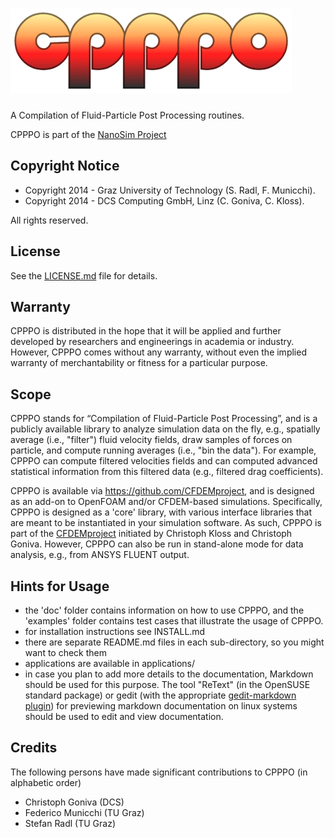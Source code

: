 ![logo](cpppo_logo.png)
======
A Compilation of Fluid-Particle Post Processing routines.

CPPPO is part of the [NanoSim Project](http://sintef.no/NanoSim)


Copyright Notice
------------------

- Copyright 2014 - Graz University of Technology (S. Radl, F. Municchi).
- Copyright 2014 - DCS Computing GmbH, Linz (C. Goniva, C. Kloss).


All rights reserved.

License
-----------------
See the [LICENSE.md](LICENSE.md) file for details.

Warranty
-----------------
CPPPO is distributed in the hope that it will be applied and further developed by researchers and engineerings in academia or industry. However, CPPPO comes without any warranty, without even the implied warranty of merchantability or fitness for a particular purpose. 

Scope
---------------------------------------
CPPPO stands for “Compilation of Fluid-Particle Post Processing”, and is a publicly available library to analyze simulation data on the fly, e.g., spatially average (i.e., "filter") fluid velocity fields, draw samples of forces on particle, and compute running averages (i.e., "bin the data"). For example, CPPPO can compute filtered velocities fields and can computed advanced statistical information from this filtered data (e.g., filtered drag coefficients).

CPPPO is available via https://github.com/CFDEMproject, and is designed as an add-on to OpenFOAM and/or CFDEM-based simulations. Specifically, CPPPO is designed as a 'core' library, with various interface libraries that are meant to be instantiated in your simulation software. As such, CPPPO is part of the [CFDEMproject](http://www.cfdem.com) initiated by Christoph Kloss and Christoph Goniva. However, CPPPO can also be run in stand-alone mode for data analysis, e.g., from ANSYS FLUENT output.

Hints for Usage
-----------------

- the 'doc' folder contains information on how to use CPPPO, and the 'examples' folder contains test cases that illustrate the usage of CPPPO.
- for installation instructions see INSTALL.md
- there are separate README.md files in each sub-directory, so you might want to check them
- applications are available in applications/
- in case you plan to add more details to the documentation, Markdown should be used for this purpose. The tool "ReText" (in the OpenSUSE standard package) or gedit (with the appropriate [gedit-markdown plugin](http://www.jpfleury.net/en/software/gedit-markdown.php)) for previewing markdown documentation on linux systems should be used to edit and view documentation.

Credits
-------------------
The following persons have made significant contributions to CPPPO (in alphabetic order)

- Christoph Goniva (DCS)
- Federico Municchi (TU Graz)
- Stefan Radl (TU Graz)
